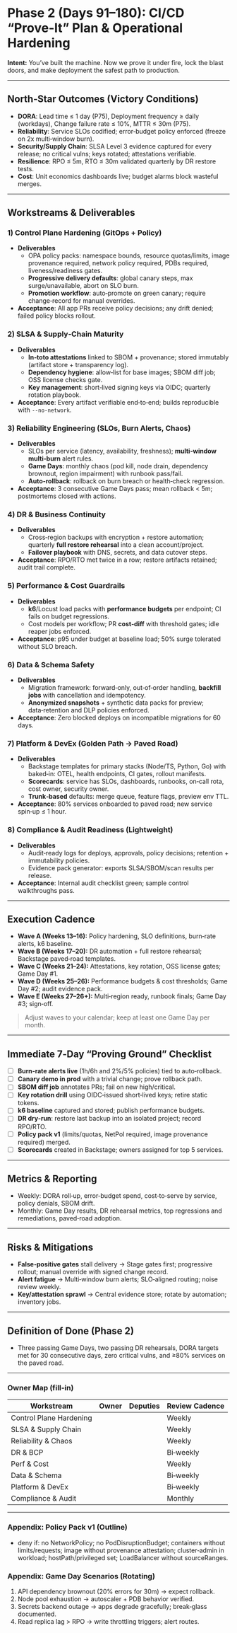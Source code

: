 # Phase 2 (Days 91–180): CI/CD “Prove‑It” Plan & Operational Hardening

**Intent:** You’ve built the machine. Now we prove it under fire, lock the blast doors, and make deployment the safest path to production.

---

## North‑Star Outcomes (Victory Conditions)

- **DORA**: Lead time ≤ 1 day (P75), Deployment frequency ≥ daily (workdays), Change failure rate ≤ 10%, MTTR ≤ 30m (P75).
- **Reliability**: Service SLOs codified; error‑budget policy enforced (freeze on 2x multi‑window burn).
- **Security/Supply Chain**: SLSA Level 3 evidence captured for every release; no critical vulns; keys rotated; attestations verifiable.
- **Resilience**: RPO ≤ 5m, RTO ≤ 30m validated quarterly by DR restore tests.
- **Cost**: Unit economics dashboards live; budget alarms block wasteful merges.

---

## Workstreams & Deliverables

### 1) Control Plane Hardening (GitOps + Policy)

- **Deliverables**
  - OPA policy packs: namespace bounds, resource quotas/limits, image provenance required, network policy required, PDBs required, liveness/readiness gates.
  - **Progressive delivery defaults**: global canary steps, max surge/unavailable, abort on SLO burn.
  - **Promotion workflow**: auto‑promote on green canary; require change‑record for manual overrides.
- **Acceptance**: All app PRs receive policy decisions; any drift denied; failed policy blocks rollout.

### 2) SLSA & Supply‑Chain Maturity

- **Deliverables**
  - **In‑toto attestations** linked to SBOM + provenance; stored immutably (artifact store + transparency log).
  - **Dependency hygiene**: allow‑list for base images; SBOM diff job; OSS license checks gate.
  - **Key management**: short‑lived signing keys via OIDC; quarterly rotation playbook.
- **Acceptance**: Every artifact verifiable end‑to‑end; builds reproducible with `--no‑network`.

### 3) Reliability Engineering (SLOs, Burn Alerts, Chaos)

- **Deliverables**
  - SLOs per service (latency, availability, freshness); **multi‑window multi‑burn** alert rules.
  - **Game Days**: monthly chaos (pod kill, node drain, dependency brownout, region impairment) with runbook pass/fail.
  - **Auto‑rollback**: rollback on burn breach or health‑check regression.
- **Acceptance**: 3 consecutive Game Days pass; mean rollback < 5m; postmortems closed with actions.

### 4) DR & Business Continuity

- **Deliverables**
  - Cross‑region backups with encryption + restore automation; quarterly **full restore rehearsal** into a clean account/project.
  - **Failover playbook** with DNS, secrets, and data cutover steps.
- **Acceptance**: RPO/RTO met twice in a row; restore artifacts retained; audit trail complete.

### 5) Performance & Cost Guardrails

- **Deliverables**
  - **k6**/Locust load packs with **performance budgets** per endpoint; CI fails on budget regressions.
  - Cost models per workflow; PR **cost‑diff** with threshold gates; idle reaper jobs enforced.
- **Acceptance**: p95 under budget at baseline load; 50% surge tolerated without SLO breach.

### 6) Data & Schema Safety

- **Deliverables**
  - Migration framework: forward‑only, out‑of‑order handling, **backfill jobs** with cancellation and idempotency.
  - **Anonymized snapshots** + synthetic data packs for preview; data‑retention and DLP policies enforced.
- **Acceptance**: Zero blocked deploys on incompatible migrations for 60 days.

### 7) Platform & DevEx (Golden Path → Paved Road)

- **Deliverables**
  - Backstage templates for primary stacks (Node/TS, Python, Go) with baked‑in: OTEL, health endpoints, CI gates, rollout manifests.
  - **Scorecards**: service has SLOs, dashboards, runbooks, on‑call rota, cost owner, security owner.
  - **Trunk‑based** defaults: merge queue, feature flags, preview env TTL.
- **Acceptance**: 80% services onboarded to paved road; new service spin‑up ≤ 1 hour.

### 8) Compliance & Audit Readiness (Lightweight)

- **Deliverables**
  - Audit‑ready logs for deploys, approvals, policy decisions; retention + immutability policies.
  - Evidence pack generator: exports SLSA/SBOM/scan results per release.
- **Acceptance**: Internal audit checklist green; sample control walkthroughs pass.

---

## Execution Cadence

- **Wave A (Weeks 13–16):** Policy hardening, SLO definitions, burn‑rate alerts, k6 baseline.
- **Wave B (Weeks 17–20):** DR automation + full restore rehearsal; Backstage paved‑road templates.
- **Wave C (Weeks 21–24):** Attestations, key rotation, OSS license gates; Game Day #1.
- **Wave D (Weeks 25–26):** Performance budgets & cost thresholds; Game Day #2; audit evidence pack.
- **Wave E (Weeks 27–26+):** Multi‑region ready, runbook finals; Game Day #3; sign‑off.

> Adjust waves to your calendar; keep at least one Game Day per month.

---

## Immediate 7‑Day “Proving Ground” Checklist

- [ ] **Burn‑rate alerts live** (1h/6h and 2%/5% policies) tied to auto‑rollback.
- [ ] **Canary demo in prod** with a trivial change; prove rollback path.
- [ ] **SBOM diff job** annotates PRs; fail on new high/critical.
- [ ] **Key rotation drill** using OIDC‑issued short‑lived keys; retire static tokens.
- [ ] **k6 baseline** captured and stored; publish performance budgets.
- [ ] **DR dry‑run**: restore last backup into an isolated project; record RPO/RTO.
- [ ] **Policy pack v1** (limits/quotas, NetPol required, image provenance required) merged.
- [ ] **Scorecards** created in Backstage; owners assigned for top 5 services.

---

## Metrics & Reporting

- Weekly: DORA roll‑up, error‑budget spend, cost‑to‑serve by service, policy denials, SBOM drift.
- Monthly: Game Day results, DR rehearsal metrics, top regressions and remediations, paved‑road adoption.

---

## Risks & Mitigations

- **False‑positive gates** stall delivery → Stage gates first; progressive rollout; manual override with signed change record.
- **Alert fatigue** → Multi‑window burn alerts; SLO‑aligned routing; noise review weekly.
- **Key/attestation sprawl** → Central evidence store; rotate by automation; inventory jobs.

---

## Definition of Done (Phase 2)

- Three passing Game Days, two passing DR rehearsals, DORA targets met for 30 consecutive days, zero critical vulns, and ≥80% services on the paved road.

---

### Owner Map (fill‑in)

| Workstream              | Owner | Deputies | Review Cadence |
| ----------------------- | ----- | -------- | -------------- |
| Control Plane Hardening |       |          | Weekly         |
| SLSA & Supply Chain     |       |          | Weekly         |
| Reliability & Chaos     |       |          | Weekly         |
| DR & BCP                |       |          | Bi‑weekly      |
| Perf & Cost             |       |          | Weekly         |
| Data & Schema           |       |          | Bi‑weekly      |
| Platform & DevEx        |       |          | Bi‑weekly      |
| Compliance & Audit      |       |          | Monthly        |

---

### Appendix: Policy Pack v1 (Outline)

- deny if: no NetworkPolicy; no PodDisruptionBudget; containers without limits/requests; image without provenance attestation; cluster‑admin in workload; hostPath/privileged set; LoadBalancer without sourceRanges.

### Appendix: Game Day Scenarios (Rotating)

1. API dependency brownout (20% errors for 30m) → expect rollback.
2. Node pool exhaustion → autoscaler + PDB behavior verified.
3. Secrets backend outage → apps degrade gracefully; break‑glass documented.
4. Read replica lag > RPO → write throttling triggers; alert routes.

